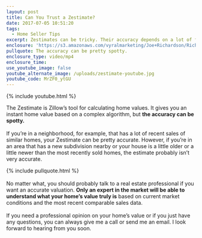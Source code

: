 ```yaml
---
layout: post
title: Can You Trust a Zestimate?
date: 2017-07-05 10:51:20
tags:
  - Home Seller Tips
excerpt: Zestimates can be tricky. Their accuracy depends on a lot of factors that have nothing to do with your home.
enclosure: 'https://s3.amazonaws.com/vyralmarketing/Joe+Richardson/Richardson+Real+Estate+The+Zestimate+effect.mp4'
pullquote: The accuracy can be pretty spotty.
enclosure_type: video/mp4
enclosure_time:
use_youtube_image: false
youtube_alternate_image: /uploads/zestimate-youtube.jpg
youtube_code: MrZF0_ytGU
---
```



{% include youtube.html %}

The Zestimate is Zillow’s tool for calculating home values. It gives you an instant home value based on a complex algorithm, but **the accuracy can be spotty.**
<br>&nbsp;
<br>If you’re in a neighborhood, for example, that has a lot of recent sales of similar homes, your Zestimate can be pretty accurate. However, if you’re in an area that has a new subdivision nearby or your house is a little older or a little newer than the most recently sold homes, the estimate probably isn’t very accurate.

{% include pullquote.html %}
<br>&nbsp;
<br>No matter what, you should probably talk to a real estate professional if you want an accurate valuation. **Only an expert in the market will be able to understand what your home’s value truly is** based on current market conditions and the most recent comparable sales data.
<br>&nbsp;
<br>If you need a professional opinion on your home’s value or if you just have any questions, you can always give me a call or send me an email. I look forward to hearing from you soon.